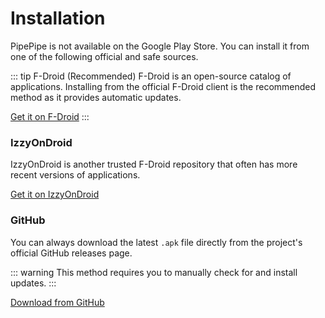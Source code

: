 # Installation

PipePipe is not available on the Google Play Store. You can install it from one of the following official and safe sources.

::: tip F-Droid (Recommended)
F-Droid is an open-source catalog of applications. Installing from the official F-Droid client is the recommended method as it provides automatic updates.

[Get it on F-Droid](https://f-droid.org/packages/InfinityLoop1309.NewPipeEnhanced/)
:::

### IzzyOnDroid

IzzyOnDroid is another trusted F-Droid repository that often has more recent versions of applications.

[Get it on IzzyOnDroid](https://apt.izzysoft.de/fdroid/index/apk/InfinityLoop1309.NewPipeEnhanced)

### GitHub

You can always download the latest `.apk` file directly from the project's official GitHub releases page.

::: warning
This method requires you to manually check for and install updates.
:::

[Download from GitHub](https://github.com/InfinityLoop1308/PipePipe/releases)
